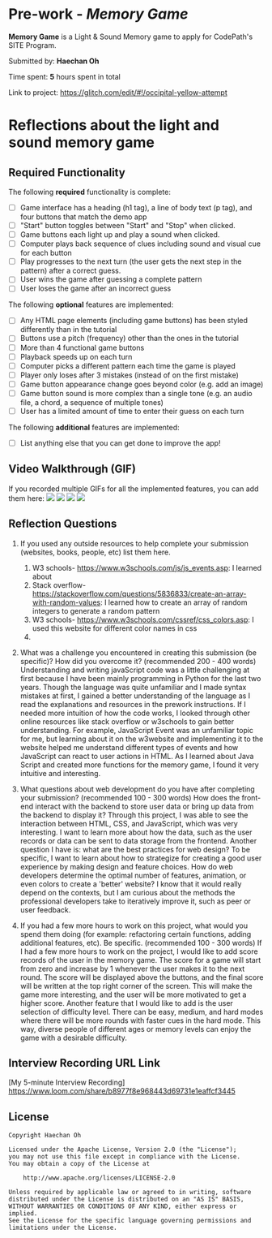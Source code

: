 # Pre-work - *Memory Game*

**Memory Game** is a Light & Sound Memory game to apply for CodePath's SITE Program. 

Submitted by: **Haechan Oh**

Time spent: **5** hours spent in total

Link to project: https://glitch.com/edit/#!/occipital-yellow-attempt
# Reflections about the light and sound memory game

## Required Functionality

The following **required** functionality is complete:

* [ ] Game interface has a heading (h1 tag), a line of body text (p tag), and four buttons that match the demo app
* [ ] "Start" button toggles between "Start" and "Stop" when clicked. 
* [ ] Game buttons each light up and play a sound when clicked. 
* [ ] Computer plays back sequence of clues including sound and visual cue for each button
* [ ] Play progresses to the next turn (the user gets the next step in the pattern) after a correct guess. 
* [ ] User wins the game after guessing a complete pattern
* [ ] User loses the game after an incorrect guess

The following **optional** features are implemented:

* [ ] Any HTML page elements (including game buttons) has been styled differently than in the tutorial
* [ ] Buttons use a pitch (frequency) other than the ones in the tutorial
* [ ] More than 4 functional game buttons
* [ ] Playback speeds up on each turn
* [ ] Computer picks a different pattern each time the game is played
* [ ] Player only loses after 3 mistakes (instead of on the first mistake)
* [ ] Game button appearance change goes beyond color (e.g. add an image)
* [ ] Game button sound is more complex than a single tone (e.g. an audio file, a chord, a sequence of multiple tones)
* [ ] User has a limited amount of time to enter their guess on each turn

The following **additional** features are implemented:

- [ ] List anything else that you can get done to improve the app!

## Video Walkthrough (GIF)

If you recorded multiple GIFs for all the implemented features, you can add them here:
![](gif1-link-here)
![](gif2-link-here)
![](gif3-link-here)
![](gif4-link-here)

## Reflection Questions
1. If you used any outside resources to help complete your submission (websites, books, people, etc) list them here. 
   1. W3 schools- https://www.w3schools.com/js/js_events.asp: I learned about 
   2.  Stack overflow- https://stackoverflow.com/questions/5836833/create-an-array-with-random-values: I learned how to create an array of random integers to generate a random pattern
   3. W3 schools- https://www.w3schools.com/cssref/css_colors.asp: I used this website for different color names in css
   4. 

2. What was a challenge you encountered in creating this submission (be specific)? How did you overcome it? (recommended 200 - 400 words) 
Understanding and writing javaScript code was a little challenging at first because I have been mainly programming in Python for the last two years. Though the language was quite unfamiliar and I made syntax mistakes at first, I gained a better understanding of the language as I read the explanations and resources in the prework instructions. If I needed more intuition of how the code works, I looked through other online resources like stack overflow or w3schools to gain better understanding. For example, JavaScript Event was an unfamiliar topic for me, but learning about it on the w3website and implementing it to the website helped me understand different types of events and how JavaScript can react to user actions in HTML. As I learned about Java Script and created more functions for the memory game, I found it very intuitive and interesting. 

3. What questions about web development do you have after completing your submission? (recommended 100 - 300 words) 
How does the front-end interact with the backend to store user data or bring up data from the backend to display it? Through this project, I was able to see the interaction between HTML, CSS, and JavaScript, which was very interesting. I want to learn more about how the data, such as the user records or data can be sent to data storage from the frontend. Another question I have is: what are the best practices for web design? To be specific, I want to learn about how to strategize for creating a good user experience by making design and feature choices. How do web developers determine the optimal number of features, animation, or even colors to create a 'better' website? I know that it would really depend on the contexts, but I am curious about the methods the professional developers take to iteratively improve it, such as peer or user feedback.


4. If you had a few more hours to work on this project, what would you spend them doing (for example: refactoring certain functions, adding additional features, etc). Be specific. (recommended 100 - 300 words) 
If I had a few more hours to work on the project, I would like to add score records of the user in the memory game. The score for a game will start from zero and increase by 1 whenever the user makes it to the next round. The score will be displayed above the buttons, and the final score will be written at the top right corner of the screen. This will make the game more interesting, and the user will be more motivated to get a higher score. Another feature that I would like to add is the user selection of difficulty level. There can be easy, medium, and hard modes where there will be more rounds with faster cues in the hard mode. This way, diverse people of different ages or memory levels can enjoy the game with a desirable difficulty. 




## Interview Recording URL Link

[My 5-minute Interview Recording] https://www.loom.com/share/b8977f8e968443d69731e1eaffcf3445


## License

    Copyright Haechan Oh

    Licensed under the Apache License, Version 2.0 (the "License");
    you may not use this file except in compliance with the License.
    You may obtain a copy of the License at

        http://www.apache.org/licenses/LICENSE-2.0

    Unless required by applicable law or agreed to in writing, software
    distributed under the License is distributed on an "AS IS" BASIS,
    WITHOUT WARRANTIES OR CONDITIONS OF ANY KIND, either express or implied.
    See the License for the specific language governing permissions and
    limitations under the License.
    
    
